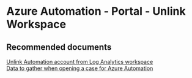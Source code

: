 <properties
    pageTitle="Azure Automation - Portal - Unlink Workspace"
    description="Azure Automation - Portal - Unlink Workspace"
    service="microsoft.automation"
    resource="automationaccounts"
    authors="csand-msft"
    displayorder=""
    selfHelpType="generic"
    supportTopicIds="32599933"
    resourceTags=""
    productPesIds="15607"
    cloudEnvironments="public"
/>

# Azure Automation - Portal - Unlink Workspace

## **Recommended documents**
[Unlink Automation account from Log Analytics workspace](https://docs.microsoft.com/azure/automation/automation-unlink-from-log-analytics)<br>
[Data to gather when opening a case for Azure Automation](https://support.microsoft.com/kb/3178510)